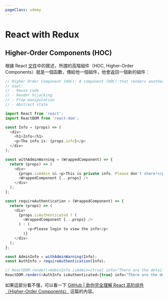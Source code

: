 ```yaml
---
pageClass: udemy
---
```


# React with Redux

## Higher-Order Components (HOC)

根據 React [文件](https://reactjs.org/docs/higher-order-components.html)中的敘述，所謂的高階組件（HOC, Higher-Order Components）就是一個函數，傳給他一個組件，他會返回一個新的組件：

```javascript
// Higher Order Component (HOC): A component (HOC) that renders another component
// Goal:
// - Reuse code
// - Render hijacking
// - Prop manipulation
// - Abstract state

import React from 'react';
import ReactDOM from 'react-dom';

const Info = (props) => (
  <div>
    <h1>Info</h1>
    <p>The info is: {props.info}</p>
  </div>
);

const withAdminWarning = (WrappedComponent) => {
  return (props) => (
    <div>
      {props.isAdmin && <p>This is private info. Please don't share!</p>}
      <WrappedComponent {...props} />
    </div>
  );
};

const requireAuthentication = (WrappedComponent) => {
  return (props) => (
    <div>
      {props.isAuthenticated ? (
        <WrappedComponent {...props} />
      ) : (
          <p>Please login to view the info</p>
        )}
    </div>
  );
};

const AdminInfo = withAdminWarning(Info);
const AuthInfo = requireAuthentication(Info);

// ReactDOM.render(<AdminInfo isAdmin={true} info="There are the details" />, document.getElementById('app'));
ReactDOM.render(<AuthInfo isAuthenticated={true} info="There are the details" />, document.getElementById('app'));
```

如果這部分看不懂，可以看一下 [GitHub | 助你完全理解 React 高阶组件（Higher-Order Components）](https://github.com/brickspert/blog/issues/2) 這篇的內容。